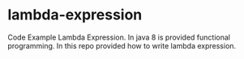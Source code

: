 # lambda-expression
Code Example Lambda Expression.
 In java 8 is provided functional programming. In this repo provided how to write lambda expression.
 
